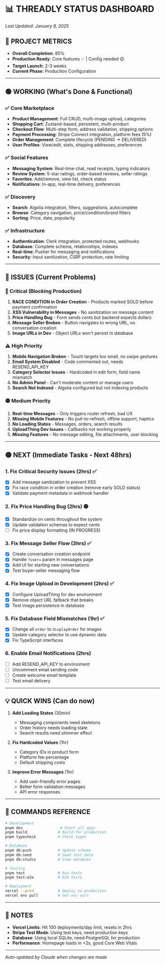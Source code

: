 # 📊 THREADLY STATUS DASHBOARD

*Last Updated: January 9, 2025*

## 🎯 PROJECT METRICS
- **Overall Completion**: 85%
- **Production Ready**: Core features ✅ | Config needed 🟡
- **Target Launch**: 2-3 weeks
- **Current Phase**: Production Configuration

---

## 🟢 WORKING (What's Done & Functional)

### ✅ Core Marketplace
- **Product Management**: Full CRUD, multi-image upload, categories
- **Shopping Cart**: Zustand-based, persistent, multi-product
- **Checkout Flow**: Multi-step form, address validation, shipping options
- **Payment Processing**: Stripe Connect integration, platform fees (5%)
- **Order Management**: Complete lifecycle (PENDING → DELIVERED)
- **User Profiles**: View/edit, stats, shipping addresses, preferences

### ✅ Social Features  
- **Messaging System**: Real-time chat, read receipts, typing indicators
- **Review System**: 5-star ratings, order-based reviews, seller ratings
- **Favorites**: Add/remove, view list, check status
- **Notifications**: In-app, real-time delivery, preferences

### ✅ Discovery
- **Search**: Algolia integration, filters, suggestions, autocomplete
- **Browse**: Category navigation, price/condition/brand filters
- **Sorting**: Price, date, popularity

### ✅ Infrastructure
- **Authentication**: Clerk integration, protected routes, webhooks
- **Database**: Complete schema, relationships, indexes
- **Real-time**: Pusher for messaging and notifications
- **Security**: Input sanitization, CSRF protection, rate limiting

---

## 🔴 ISSUES (Current Problems)

### 🚨 Critical (Blocking Production)
1. **RACE CONDITION in Order Creation** - Products marked SOLD before payment confirmation
2. **XSS Vulnerability in Messages** - No sanitization on message content  
3. **Price Handling Bug** - Form sends cents but backend expects dollars
4. **Message Seller Broken** - Button navigates to wrong URL, no conversation creation
5. **Image URLs in Dev** - Object URLs won't persist in database

### ⚠️ High Priority
1. **Mobile Navigation Broken** - Touch targets too small, no swipe gestures
2. **Email System Disabled** - Code commented out, needs RESEND_API_KEY
3. **Category Selector Issues** - Hardcoded in edit form, field name mismatch
4. **No Admin Panel** - Can't moderate content or manage users
5. **Search Not Indexed** - Algolia configured but not indexing products

### 🟡 Medium Priority
1. **Real-time Messages** - Only triggers router refresh, bad UX
2. **Missing Mobile Features** - No pull-to-refresh, offline support, haptics
3. **No Loading States** - Messages, orders, search results
4. **UploadThing Dev Issues** - Callbacks not working properly
5. **Missing Features** - No message editing, file attachments, user blocking

---

## 🟡 NEXT (Immediate Tasks - Next 48hrs)

### 1. Fix Critical Security Issues (2hrs) ✅
- [x] Add message sanitization to prevent XSS
- [x] Fix race condition in order creation (remove early SOLD status)
- [x] Validate payment metadata in webhook handler

### 2. Fix Price Handling Bug (2hrs) 🟡
- [x] Standardize on cents throughout the system
- [x] Update validation schemas to expect cents
- [ ] Fix price display formatting (IN PROGRESS)

### 3. Fix Message Seller Flow (3hrs) ✅
- [x] Create conversation creation endpoint
- [x] Handle `?user=` param in messages page
- [x] Add UI for starting new conversations
- [x] Test buyer-seller messaging flow

### 4. Fix Image Upload in Development (2hrs) ✅
- [x] Configure UploadThing for dev environment
- [x] Remove object URL fallback that breaks
- [x] Test image persistence in database

### 5. Fix Database Field Mismatches (1hr) ✅
- [x] Change all `order` to `displayOrder` for images
- [x] Update category selector to use dynamic data
- [x] Fix TypeScript interfaces

### 6. Enable Email Notifications (2hrs)
- [ ] Add RESEND_API_KEY to environment
- [ ] Uncomment email sending code
- [ ] Create welcome email template
- [ ] Test email delivery

---

## 💡 QUICK WINS (Can do now)

1. **Add Loading States** (30min)
   - Messaging components need skeletons
   - Order history needs loading state
   - Search results need shimmer effect

2. **Fix Hardcoded Values** (1hr)
   - Category IDs in product form
   - Platform fee percentage
   - Default shipping costs

3. **Improve Error Messages** (1hr)
   - Add user-friendly error pages
   - Better form validation messages
   - API error responses

---

## 🔧 COMMANDS REFERENCE

```bash
# Development
pnpm dev                 # Start all apps
pnpm build              # Build for production
pnpm typecheck          # Check types

# Database
pnpm db:push            # Update schema
pnpm db:seed            # Seed test data
pnpm db:studio          # View database

# Testing
pnpm test               # Run tests
pnpm test:e2e           # E2E tests

# Deployment
vercel --prod           # Deploy to production
vercel env pull         # Get env vars
```

---

## 📝 NOTES

- **Vercel Limits**: Hit 100 deployments/day limit, resets in 2hrs
- **Stripe Test Mode**: Using test keys, need production keys
- **Database**: Using local SQLite, need PostgreSQL for production
- **Performance**: Homepage loads in <2s, good Core Web Vitals

---

*Auto-updated by Claude when changes are made*